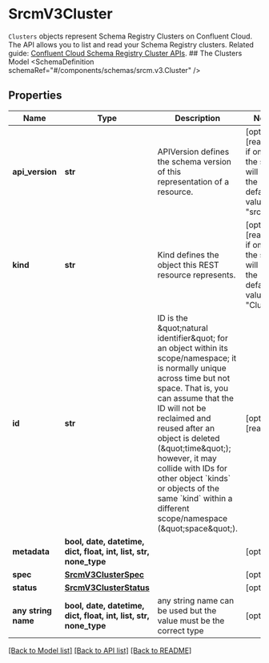 # SrcmV3Cluster

`Clusters` objects represent Schema Registry Clusters on Confluent Cloud.  The API allows you to list and read your Schema Registry clusters.   Related guide: [Confluent Cloud Schema Registry Cluster APIs](https://docs.confluent.io/cloud/current/stream-governance/clusters-regions-api.html#schema-registry-cluster-management).  ## The Clusters Model <SchemaDefinition schemaRef=\"#/components/schemas/srcm.v3.Cluster\" />

## Properties
Name | Type | Description | Notes
------------ | ------------- | ------------- | -------------
**api_version** | **str** | APIVersion defines the schema version of this representation of a resource. | [optional] [readonly]  if omitted the server will use the default value of "srcm/v3"
**kind** | **str** | Kind defines the object this REST resource represents. | [optional] [readonly]  if omitted the server will use the default value of "Cluster"
**id** | **str** | ID is the \&quot;natural identifier\&quot; for an object within its scope/namespace; it is normally unique across time but not space. That is, you can assume that the ID will not be reclaimed and reused after an object is deleted (\&quot;time\&quot;); however, it may collide with IDs for other object &#x60;kinds&#x60; or objects of the same &#x60;kind&#x60; within a different scope/namespace (\&quot;space\&quot;). | [optional] [readonly] 
**metadata** | **bool, date, datetime, dict, float, int, list, str, none_type** |  | [optional] 
**spec** | [**SrcmV3ClusterSpec**](SrcmV3ClusterSpec.md) |  | [optional] 
**status** | [**SrcmV3ClusterStatus**](SrcmV3ClusterStatus.md) |  | [optional] 
**any string name** | **bool, date, datetime, dict, float, int, list, str, none_type** | any string name can be used but the value must be the correct type | [optional]

[[Back to Model list]](../README.md#documentation-for-models) [[Back to API list]](../README.md#documentation-for-api-endpoints) [[Back to README]](../README.md)


